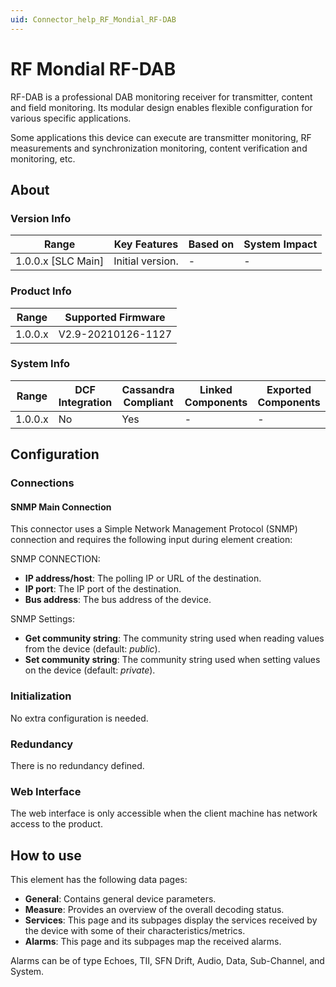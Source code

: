 ```yaml
---
uid: Connector_help_RF_Mondial_RF-DAB
---
```


# RF Mondial RF-DAB

RF-DAB is a professional DAB monitoring receiver for transmitter, content and field monitoring. Its modular design enables flexible configuration for various specific applications.

Some applications this device can execute are transmitter monitoring, RF measurements and synchronization monitoring, content verification and monitoring, etc.

## About

### Version Info

| Range                | Key Features     | Based on     | System Impact     |
|----------------------|------------------|--------------|-------------------|
| 1.0.0.x [SLC Main]   | Initial version. | -            | -                 |

### Product Info

| Range     | Supported Firmware     |
|-----------|------------------------|
| 1.0.0.x   | V2.9-20210126-1127     |

### System Info

| Range     | DCF Integration     | Cassandra Compliant     | Linked Components     | Exported Components     |
|-----------|---------------------|-------------------------|-----------------------|-------------------------|
| 1.0.0.x   | No                  | Yes                     | -                     | -                       |

## Configuration

### Connections

#### SNMP Main Connection

This connector uses a Simple Network Management Protocol (SNMP) connection and requires the following input during element creation:

SNMP CONNECTION:

- **IP address/host**: The polling IP or URL of the destination.
- **IP port**: The IP port of the destination.
- **Bus address**: The bus address of the device.

SNMP Settings:

- **Get community string**: The community string used when reading values from the device (default: *public*).
- **Set community string**: The community string used when setting values on the device (default: *private*).

### Initialization

No extra configuration is needed.

### Redundancy

There is no redundancy defined.

### Web Interface

The web interface is only accessible when the client machine has network access to the product.

## How to use

This element has the following data pages:

- **General**: Contains general device parameters.
- **Measure**: Provides an overview of the overall decoding status.
- **Services**: This page and its subpages display the services received by the device with some of their characteristics/metrics.
- **Alarms**: This page and its subpages map the received alarms.

Alarms can be of type Echoes, TII, SFN Drift, Audio, Data, Sub-Channel, and System.
